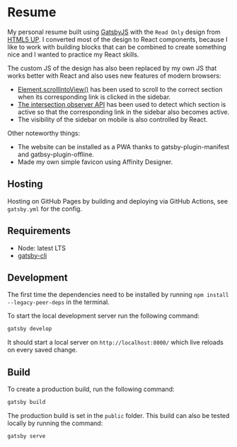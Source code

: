 # Resume

My personal resume built using [GatsbyJS](https://www.gatsbyjs.com/) with the
`Read Only` design from [HTML5 UP](https://html5up.net/). I converted most of the
design to React components, because I like to work with building blocks that can be
combined to create something nice and I wanted to practice my React skills.

The custom JS of the design has also been replaced by my own JS that works better
with React and also uses new features of modern browsers:
- [Element.scrollIntoView()](https://developer.mozilla.org/en-US/docs/Web/API/Element/scrollIntoView)
  has been used to scroll to the correct section when its corresponding link is clicked
  in the sidebar.
- [The intersection observer API](https://developer.mozilla.org/en-US/docs/Web/API/Intersection_Observer_API)
  has been used to detect which section is active so that the corresponding link
  in the sidebar also becomes active.
- The visibility of the sidebar on mobile is also controlled by React.

Other noteworthy things:
- The website can be installed as a PWA thanks to gatsby-plugin-manifest and gatbsy-plugin-offline.
- Made my own simple favicon using Affinity Designer.

## Hosting

Hosting on GitHub Pages by building and deploying via GitHub Actions, see `gatsby.yml` for the config.

## Requirements

- Node: latest LTS
- [gatsby-cli](https://www.npmjs.com/package/gatsby-cli)

## Development

The first time the dependencies need to be installed by running `npm install --legacy-peer-deps` in the terminal.

To start the local development server run the following command:

```bash
gatsby develop
```

It should start a local server on `http://localhost:8000/` which live reloads on
every saved change.

## Build

To create a production build, run the following command:

```bash
gatsby build
```

The production build is set in the `public` folder. This build can also be tested
locally by running the command:

```bash
gatsby serve
```
